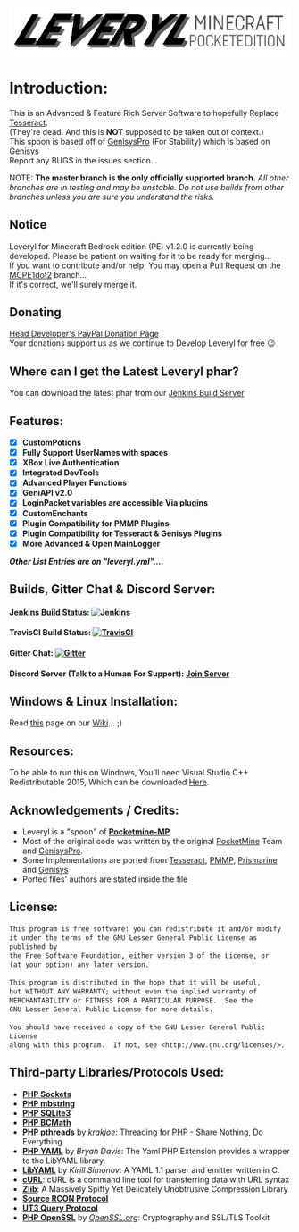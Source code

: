 <p align="center">
  <img src="https://raw.githubusercontent.com/LeverylTeam/assets/master/banner.png">
</p>

# Introduction:
This is an Advanced & Feature Rich Server Software to hopefully Replace [Tesseract](https://github.com/TesseractTeam/Tesseract).  
(They're dead. And this is **NOT** supposed to be taken out of context.)  
This spoon is based off of [GenisysPro](https://github.com/GenisysPro/GenisysPro) (For Stability) which is based on [Genisys](https://github.com/ITXTech/Genisys)<br />
Report any BUGS in the issues section...

NOTE: **The master branch is the only officially supported branch.**
_All other branches are in testing and may be unstable. Do not use builds from other branches unless you are sure you understand the risks._

## Notice
Leveryl for Minecraft Bedrock edition (PE) v1.2.0 is currently being developed. Please be patient on waiting for it to be ready for merging...
<br />
If you want to contribute and/or help, You may open a Pull Request on the [MCPE1dot2](https://github.com/LeverylTeam/Leveryl/tree/mcpe1dot2) branch...
<br />
If it's correct, we'll surely merge it.

## Donating
[Head Developer's PayPal Donation Page](https://www.paypal.com/cgi-bin/webscr?cmd=_s-xclick&hosted_button_id=MABFZPDR8F5UG)
<br />Your donations support us as we continue to Develop Leveryl for free :wink:

## Where can I get the Latest Leveryl phar?
You can download the latest phar from our [Jenkins Build Server](http://cortexpe.xyz:8080/job/Leveryl/lastSuccessfulBuild/)

## Features:
- [X] **CustomPotions**
- [X] **Fully Support UserNames with spaces**
- [X] **XBox Live Authentication**
- [X] **Integrated DevTools**
- [X] **Advanced Player Functions**
- [X] **GeniAPI v2.0**
- [X] **LoginPacket variables are accessible Via plugins**
- [X] **CustomEnchants**
- [X] **Plugin Compatibility for PMMP Plugins**
- [X] **Plugin Compatibility for Tesseract & Genisys Plugins**
- [X] **More Advanced & Open MainLogger**

***Other List Entries are on "leveryl.yml"....***

## Builds, Gitter Chat & Discord Server:
#### Jenkins Build Status: [![Jenkins](http://cortexpe.xyz:8080/job/Leveryl/badge/icon)](http://cortexpe.ml:8080/job/Leveryl/)
#### TravisCI Build Status: [![TravisCI](https://travis-ci.org/LeverylTeam/Leveryl.svg?branch=master)](https://travis-ci.org/LeverylTeam/Leveryl)
#### Gitter Chat: [![Gitter](https://badges.gitter.im/leveryl/leveryl.svg)](https://gitter.im/leveryl/Lobby?utm_source=share-link&utm_medium=link&utm_campaign=pr-badge)
#### Discord Server (Talk to a Human For Support): [Join Server](https://discord.gg/8dXXsTq)

## Windows & Linux Installation:
Read [this](https://github.com/LeverylTeam/Leveryl/wiki/Installation) page on our [Wiki](https://github.com/LeverylTeam/Leveryl/wiki/)... ;)

## Resources:
To be able to run this on Windows, You'll need Visual Studio C++ Redistributable 2015,
Which can be downloaded [Here](https://www.microsoft.com/en-us/download/details.aspx?id=48145).

## Acknowledgements / Credits:
- Leveryl is a "spoon" of **[Pocketmine-MP](http://github.com/PocketMine/PocketMine-MP/)**
- Most of the original code was written by the original [PocketMine](https://github.com/PocketMine) Team and [GenisysPro](https://github.com/GenisysPro).
- Some Implementations are ported from [Tesseract](https://github.com/TesseractTeam/Tesseract), [PMMP](http://github.com/pmmp/PocketMine-MP/), [Prismarine](https://github.com/PrismarineMC/Prismarine) and [Genisys](https://github.com/ITXTech/Genisys)
- Ported files' authors are stated inside the file

## License:
```
This program is free software: you can redistribute it and/or modify
it under the terms of the GNU Lesser General Public License as published by
the Free Software Foundation, either version 3 of the License, or
(at your option) any later version.

This program is distributed in the hope that it will be useful,
but WITHOUT ANY WARRANTY; without even the implied warranty of
MERCHANTABILITY or FITNESS FOR A PARTICULAR PURPOSE.  See the
GNU Lesser General Public License for more details.

You should have received a copy of the GNU Lesser General Public License
along with this program.  If not, see <http://www.gnu.org/licenses/>.
```
## Third-party Libraries/Protocols Used:
* __[PHP Sockets](http://php.net/manual/en/book.sockets.php)__
* __[PHP mbstring](http://php.net/manual/en/book.mbstring.php)__
* __[PHP SQLite3](http://php.net/manual/en/book.sqlite3.php)__
* __[PHP BCMath](http://php.net/manual/en/book.bc.php)__
* __[PHP pthreads](http://pthreads.org/)__ by _[krakjoe](https://github.com/krakjoe)_: Threading for PHP - Share Nothing, Do Everything.
* __[PHP YAML](https://code.google.com/p/php-yaml/)__ by _Bryan Davis_: The Yaml PHP Extension provides a wrapper to the LibYAML library.
* __[LibYAML](http://pyyaml.org/wiki/LibYAML)__ by _Kirill Simonov_: A YAML 1.1 parser and emitter written in C.
* __[cURL](http://curl.haxx.se/)__: cURL is a command line tool for transferring data with URL syntax
* __[Zlib](http://www.zlib.net/)__: A Massively Spiffy Yet Delicately Unobtrusive Compression Library
* __[Source RCON Protocol](https://developer.valvesoftware.com/wiki/Source_RCON_Protocol)__
* __[UT3 Query Protocol](http://wiki.unrealadmin.org/UT3_query_protocol)__
* __[PHP OpenSSL](http://php.net/manual/en/book.openssl.php)__ by _[OpenSSL.org](https://www.openssl.org/)_: Cryptography and SSL/TLS Toolkit
